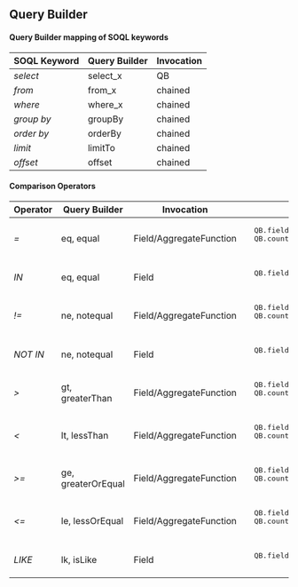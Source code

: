 ## Query Builder

#### Query Builder mapping of SOQL keywords

| SOQL Keyword | Query Builder | Invocation |
|--------------|---------------|------------|
| *select*     | select_x      | QB         |
| *from*       | from_x        | chained    |
| *where*      | where_x       | chained    |
| *group by*   | groupBy       | chained    |
| *order by*   | orderBy       | chained    |
| *limit*      | limitTo       | chained    |
| *offset*     | offset        | chained    |




#### Comparison Operators


<table>
<thead>
<tr>
  <th>Operator</th>
  <th>Query Builder</th>
  <th>Invocation</th>
  <th>Example</th>
</tr>
</thead>
<tbody><tr>
  <td><em>=</em></td>
  <td>eq, equal</td>
  <td>Field/AggregateFunction</td>
  <td><pre lang="apex">
  QB.field('Name').eq('Value') // Field
  QB.count().eq(1) // AggregateFunction
  </pre></td>
</tr>
<tr></tr>
<tr>
  <td><em>IN</em></td>
  <td>eq, equal</td>
  <td>Field</td>
  <td><pre lang="apex">
  QB.field('Name').eq(new List{'Value1','Value2'})
  </pre></td>
</tr>
<tr></tr>
<tr>
  <td><em>!=</em></td>
  <td>ne, notequal</td>
  <td>Field/AggregateFunction</td>
  <td><pre lang="apex">
  QB.field('Name').ne('Value') // Field
  QB.count().ne(1) // AggregateFunction
  </pre></td>
</tr>
<tr></tr>
<tr>
  <td><em>NOT IN</em></td>
  <td>ne, notequal</td>
  <td>Field</td>
  <td><pre lang="apex">
  QB.field('Name').ne(new List{'Value1','Value2'})
  </pre></td>
</tr>
<tr></tr>
<tr>
  <td><em>&gt;</em></td>
  <td>gt, greaterThan</td>
  <td>Field/AggregateFunction</td>
  <td><pre lang="apex">
  QB.field('Name').gt('Value') // Field
  QB.count().gt(1) // AggregateFunction
  </pre></td>
</tr>
<tr></tr>
<tr>
  <td><em>&lt;</em></td>
  <td>lt, lessThan</td>
  <td>Field/AggregateFunction</td>
  <td><pre lang="apex">
  QB.field('Name').lt('Value') // Field
  QB.count().lt(1) // AggregateFunction
  </pre></td>
</tr>
<tr></tr>
<tr>
  <td><em>&gt;=</em></td>
  <td>ge, greaterOrEqual</td>
  <td>Field/AggregateFunction</td>
  <td><pre lang="apex">
  QB.field('Name').ge('Value') // Field
  QB.count().ge(1) // AggregateFunction
  </pre></td>
</tr>
<tr></tr>
<tr>
  <td><em>&lt;=</em></td>
  <td>le, lessOrEqual</td>
  <td>Field/AggregateFunction</td>
  <td><pre lang="apex">
  QB.field('Name').le('Value') // Field
  QB.count().le(1) // AggregateFunction
  </pre></td>
</tr>
<tr></tr>
<tr>
  <td><em>LIKE</em></td>
  <td>lk, isLike</td>
  <td>Field</td>
  <td><pre lang="apex">
  QB.field('Name').lk('Value') 
  </pre></td>
</tr>
</tbody></table>
           




